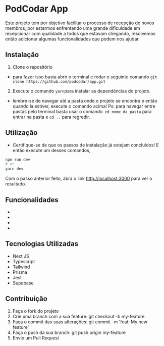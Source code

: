 # PodCodar App

Este projeto tem por objetivo facilitar o processo de recepção de novos membros, por estarmos enfrentando uma grande dificuldade em recepcionar com qualidade a todos que estavam chegando, resolvemos então adicionar algumas funcionalidades que podem nos ajudar.

## Instalação

1. Clone o repositório
  - para fazer isso basta abrir o terminal e rodar o seguinte comando ```git clone https://github.com/podcodar/app.git```
2. Execute o comando ```yarn```para instalar as dependências do projeto.
  - lembre-se de navegar até a pasta onde o projeto se encontra e então quando la estiver, execute o comando acima! Ps: para navegar entre pastas pelo terminal basta usar o comando``` cd nome da pasta``` para entrar na pasta e ```cd ..``` para regredir.


## Utilização
  - Certifique-se de que os passos de instalação já estejam concluídos! E então execute um desses comandos,
```bash
npm run dev
# or
yarn dev
```

Com o passo anterior feito, abra o link [http://localhost:3000](http://localhost:3000) para ver o resultado.

## Funcionalidades

- 
- 
- 
- 

## Tecnologias Utilizadas
- Next JS
- Typescript
- Tailwind
- Prisma
- Jest
- Supabase

## Contribuição
1. Faça o fork do projeto
2. Crie uma branch com a sua feature: git checkout -b my-feature
3. Faça o commit das suas alterações: git commit -m 'feat: My new feature'
4. Faça o push da sua branch: git push origin my-feature
5. Envie um Pull Request